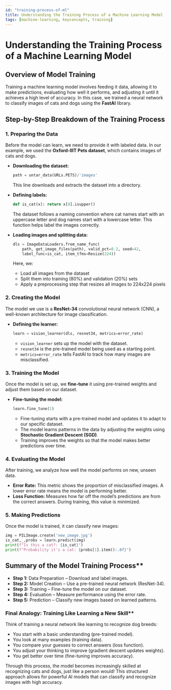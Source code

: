 ```yaml
---
id: "training-process-of-ml"
title: Understanding the Training Process of a Machine Learning Model
tags: [machine-learning, keyconcepts, training]
---
```

# Understanding the Training Process of a Machine Learning Model

## Overview of Model Training

Training a machine learning model involves feeding it data, allowing it to make predictions, evaluating how well it performs, and adjusting it until it achieves a high level of accuracy. In this case, we trained a neural network to classify images of cats and dogs using the **FastAI** library.

## Step-by-Step Breakdown of the Training Process

### 1. **Preparing the Data**

Before the model can learn, we need to provide it with labeled data. In our example, we used the **Oxford-IIIT Pets dataset**, which contains images of cats and dogs.

- **Downloading the dataset:**
    
    ```python
    path = untar_data(URLs.PETS)/'images'
    ```

    This line downloads and extracts the dataset into a directory.
    
- **Defining labels:**
    
    ```python
    def is_cat(x): return x[0].isupper()
    ```

    The dataset follows a naming convention where cat names start with an uppercase letter and dog names start with a lowercase letter. This function helps label the images correctly.
    
- **Loading images and splitting data:**
    
    ```python
    dls = ImageDataLoaders.from_name_func(
        path, get_image_files(path), valid_pct=0.2, seed=42,
        label_func=is_cat, item_tfms=Resize(224))
    ```

    Here, we:
    
    - Load all images from the dataset
    - Split them into training (80%) and validation (20%) sets
    - Apply a preprocessing step that resizes all images to 224x224 pixels

### 2. **Creating the Model**

The model we use is a **ResNet-34** convolutional neural network (CNN), a well-known architecture for image classification.

- **Defining the learner:**
    
    ```python
    learn = vision_learner(dls, resnet34, metrics=error_rate)
    ```

    - `vision_learner` sets up the model with the dataset.
    - `resnet34` is the pre-trained model being used as a starting point.
    - `metrics=error_rate` tells FastAI to track how many images are misclassified.

### 3. **Training the Model**

Once the model is set up, we **fine-tune** it using pre-trained weights and adjust them based on our dataset.

- **Fine-tuning the model:**
    
    ```python
    learn.fine_tune(1)
    ```

    - Fine-tuning starts with a pre-trained model and updates it to adapt to our specific dataset.
    - The model learns patterns in the data by adjusting the weights using **Stochastic Gradient Descent (SGD)**.
    - Training improves the weights so that the model makes better predictions over time.

### 4. **Evaluating the Model**

After training, we analyze how well the model performs on new, unseen data.

- **Error Rate:** This metric shows the proportion of misclassified images. A lower error rate means the model is performing better.
- **Loss Function:** Measures how far off the model’s predictions are from the correct answers. During training, this value is minimized.

### 5. **Making Predictions**

Once the model is trained, it can classify new images:

```python
img = PILImage.create('new_image.jpg')
is_cat,_,probs = learn.predict(img)
print(f"Is this a cat?: {is_cat}")
print(f"Probability it's a cat: {probs[1].item():.6f}")

```

## Summary of the Model Training Process**
- **Step 1:** Data Preparation – Download and label images.
- **Step 2:** Model Creation – Use a pre-trained neural network (ResNet-34).
- **Step 3:** Training – Fine-tune the model on our dataset.
- **Step 4:** Evaluation – Measure performance using the error rate.
- **Step 5:** Prediction – Classify new images based on learned patterns.

### Final Analogy: Training Like Learning a New Skill**
Think of training a neural network like learning to recognize dog breeds:
- You start with a basic understanding (pre-trained model).
- You look at many examples (training data).
- You compare your guesses to correct answers (loss function).
- You adjust your thinking to improve (gradient descent updates weights).
- You get better over time (fine-tuning improves accuracy).

Through this process, the model becomes increasingly skilled at recognizing cats and dogs, just like a person would! This structured approach allows for powerful AI models that can classify and recognize images with high accuracy.